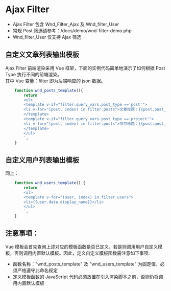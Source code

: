 # Ajax Filter 
- Ajax Filter 包含 Wnd_Filter_Ajax 及 Wnd_filter_User
- 常规 Post 筛选请参考：/docs/demo/wnd-filter-demo.php
- Wnd_filter_User 仅支持 Ajax 筛选

## 自定义文章列表输出模板
Ajax Filter 前端渲染采用 Vue 框架，下面的实例代码简单地演示了如何根据 Post Type 执行不同的前端渲染。<br/>
其中 Vue 变量：filter 即为后端响应的 json 数据。
```JavaScript
	function wnd_posts_template(){
		return `
		<ul>
		<template v-if="filter.query_vars.post_type =='post'">
		<li v-for="(post, index) in filter.posts">文章标题：{{post.post_title}}</li>
		</template>
		<template v-if="filter.query_vars.post_type =='project'">
		<li v-for="(post, index) in filter.posts">项目标题：{{post.post_title}}</li>
		</template>
		</ul>
		`;
	}
```

## 自定义用户列表输出模板
同上：
```JavaScript
	function wnd_users_template() {
		return `
		<ul>
		<template v-for="(user, index) in filter.users">
		<li>{{user.data.display_name}}</li>
		</ul>
		`;
	}
```

## 注意事项：
Vue 模板会首先查询上述对应的模板函数是否已定义，若是则调用用户自定义模板，否则调用内置默认模板。因此，定义自定义模板函数需注意如下事项:
- 函数名称："wnd_posts_template" 及 "wnd_users_template" 为固定值，必须严格遵守此命名规定
- 定义模板函数的 JavaScript 代码必须放置在引入渲染脚本之前，否则仍将调用内置默认模板
